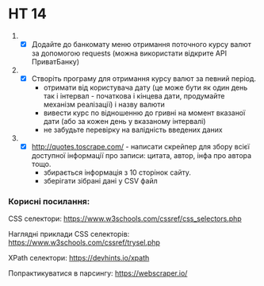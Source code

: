 # HT 14
1. - [X] Додайте до банкомату меню отримання поточного курсу валют за допомогою requests (можна використати відкрите API ПриватБанку)

2. - [X] Створіть програму для отримання курсу валют за певний період.
     - отримати від користувача дату (це може бути як один день так і інтервал - початкова і кінцева дати, продумайте механізм реалізації) і назву валюти
     - вивести курс по відношенню до гривні на момент вказаної дати (або за кожен день у вказаному інтервалі)
     - не забудьте перевірку на валідність введених даних

3. - [X] http://quotes.toscrape.com/ - написати скрейпер для збору всієї доступної інформації про записи: цитата, автор, інфа про автора тощо.
     - збирається інформація з 10 сторінок сайту.
     - зберігати зібрані дані у CSV файл

### Корисні посилання:
CSS селектори: https://www.w3schools.com/cssref/css_selectors.php

Наглядні приклади CSS селекторів: https://www.w3schools.com/cssref/trysel.php

XPath селектори: https://devhints.io/xpath

Попрактикуватися в парсингу: https://webscraper.io/
